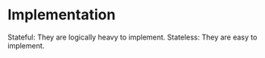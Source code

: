 # Implementation

Stateful: They are logically heavy to implement.
Stateless: They are easy to implement.